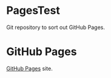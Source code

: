 # PagesTest
Git repository to sort out GitHub Pages.

# GitHub Pages
[GitHub Pages](https://mjschuh.github.io/PagesTest) site.
